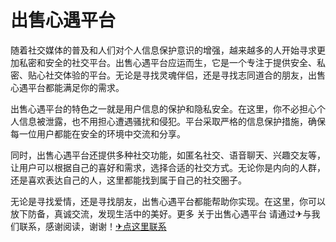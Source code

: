 # 出售心遇平台

随着社交媒体的普及和人们对个人信息保护意识的增强，越来越多的人开始寻求更加私密和安全的社交平台。出售心遇平台应运而生，它是一个专注于提供安全、私密、贴心社交体验的平台。无论是寻找灵魂伴侣，还是寻找志同道合的朋友，出售心遇平台都能满足你的需求。

出售心遇平台的特色之一就是用户信息的保护和隐私安全。在这里，你不必担心个人信息被泄露，也不用担心遭遇骚扰和侵犯。平台采取严格的信息保护措施，确保每一位用户都能在安全的环境中交流和分享。

同时，出售心遇平台还提供多种社交功能，如匿名社交、语音聊天、兴趣交友等，让用户可以根据自己的喜好和需求，选择合适的社交方式。无论你是内向的人群，还是喜欢表达自己的人，这里都能找到属于自己的社交圈子。

无论是寻找爱情，还是寻找朋友，出售心遇平台都能帮助你实现。在这里，你可以放下防备，真诚交流，发现生活中的美好。更多 关于出售心遇平台 请通过✈与我们联系，感谢阅读，谢谢！[✈点这里联系](https://a.k02.cc)
